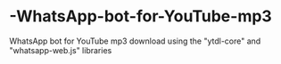# -WhatsApp-bot-for-YouTube-mp3
 WhatsApp bot for YouTube mp3 download using the "ytdl-core" and "whatsapp-web.js" libraries
